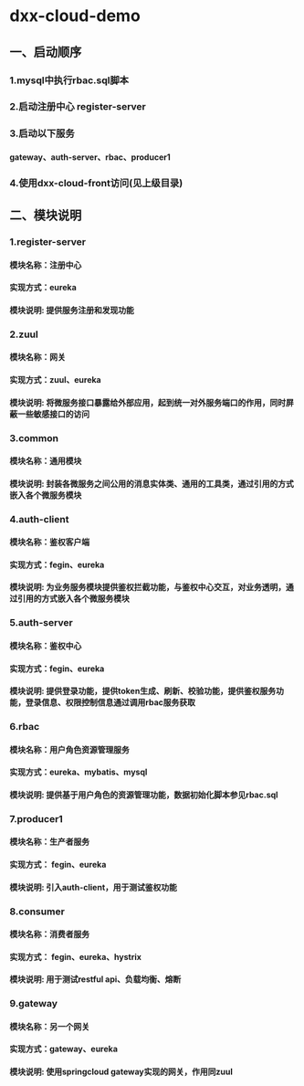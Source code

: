 # dxx-cloud-demo

## 一、启动顺序

### 1.mysql中执行rbac.sql脚本

### 2.启动注册中心 register-server

### 3.启动以下服务
#### gateway、auth-server、rbac、producer1

### 4.使用dxx-cloud-front访问(见上级目录)

## 二、模块说明

### 1.register-server
#### 模块名称：注册中心
#### 实现方式：eureka
#### 模块说明: 提供服务注册和发现功能

### 2.zuul
#### 模块名称：网关
#### 实现方式：zuul、eureka
#### 模块说明: 将微服务接口暴露给外部应用，起到统一对外服务端口的作用，同时屏蔽一些敏感接口的访问

### 3.common
#### 模块名称：通用模块
#### 模块说明: 封装各微服务之间公用的消息实体类、通用的工具类，通过引用的方式嵌入各个微服务模块

### 4.auth-client
#### 模块名称：鉴权客户端
#### 实现方式：fegin、eureka
#### 模块说明: 为业务服务模块提供鉴权拦截功能，与鉴权中心交互，对业务透明，通过引用的方式嵌入各个微服务模块

### 5.auth-server
#### 模块名称：鉴权中心
#### 实现方式：fegin、eureka
#### 模块说明: 提供登录功能，提供token生成、刷新、校验功能，提供鉴权服务功能，登录信息、权限控制信息通过调用rbac服务获取

### 6.rbac
#### 模块名称：用户角色资源管理服务
#### 实现方式：eureka、mybatis、mysql
#### 模块说明: 提供基于用户角色的资源管理功能，数据初始化脚本参见rbac.sql

### 7.producer1
#### 模块名称：生产者服务
#### 实现方式： fegin、eureka
#### 模块说明: 引入auth-client，用于测试鉴权功能

### 8.consumer
#### 模块名称：消费者服务
#### 实现方式： fegin、eureka、hystrix
#### 模块说明: 用于测试restful api、负载均衡、熔断

### 9.gateway
#### 模块名称：另一个网关
#### 实现方式：gateway、eureka
#### 模块说明: 使用springcloud gateway实现的网关，作用同zuul
